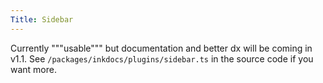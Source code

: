 ```yaml
---
Title: Sidebar
---
```

Currently """usable""" but documentation and better dx will be coming in v1.1. See `/packages/inkdocs/plugins/sidebar.ts` in the source code if you want more.
